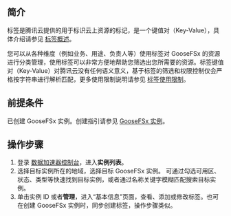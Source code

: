 ## 简介

标签是腾讯云提供的用于标识云上资源的标记，是一个键值对（Key-Value），具体介绍请参见 [标签概述](https://cloud.tencent.com/document/product/651/13334)。

您可以从各种维度（例如业务、用途、负责人等）使用标签对 GooseFSx 的资源进行分类管理，使用标签可以非常方便地帮助您筛选出您所需要的资源。标签键值对（Key-Value）对腾讯云没有任何语义意义，基于标签的筛选和权限控制仅会严格按字符串进行解析匹配，更多使用限制说明请参见 [标签使用限制](https://cloud.tencent.com/document/product/651/13354)。

## 前提条件

已创建 GooseFSx 实例。创建指引请参见 [GooseFSx 实例](https://cloud.tencent.com/document/product/1424/77955)。

## 操作步骤

1. 登录 [数据加速器控制台](https://console.cloud.tencent.com/goosefs)，进入**实例列表**。
2. 选择目标实例所在的地域，选择目标 GooseFSx 实例。
可通过勾选可用区、状态、类型等快速找到目标实例，或者通过名称关键字模糊匹配搜索目标实例。
3. 单击实例 ID 或者**管理**，进入“基本信息”页面，查看、添加或修改标签。也可在创建 GooseFSx 实例时，同步创建标签，操作步骤类似。
